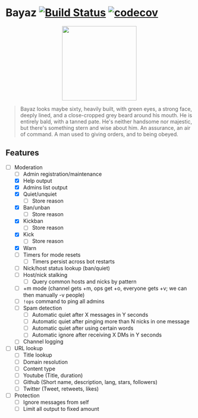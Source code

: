 # Bayaz [![Build Status](https://circleci.com/gh/libera-programming/bayaz.svg?style=svg)](https://circleci.com/gh/libera-programming/bayaz) [![codecov](https://codecov.io/gh/libera-programming/bayaz/branch/main/graph/badge.svg?token=QM2ZYNW4KX)](https://codecov.io/gh/libera-programming/bayaz)

<p align=center>
  <img src="https://static.wikia.nocookie.net/firstlaw/images/2/2e/Bayaz-GraphicNovel.jpg/revision/latest?cb=20140307222848"
       height=200>
  </img>
<p>

> Bayaz looks maybe sixty, heavily built, with green eyes, a strong face, deeply lined, and a close-cropped grey beard around his mouth. He is entirely bald, with a tanned pate. He's neither handsome nor majestic, but there's something stern and wise about him. An assurance, an air of command. A man used to giving orders, and to being obeyed.

## Features
- [ ] Moderation
  - [ ] Admin registration/maintenance
  - [X] Help output
  - [X] Admins list output
  - [X] Quiet/unquiet
    - [ ] Store reason
  - [X] Ban/unban
    - [ ] Store reason
  - [X] Kickban
    - [ ] Store reason
  - [X] Kick
    - [ ] Store reason
  - [X] Warn
  - [ ] Timers for mode resets
    - [ ] Timers persist across bot restarts
  - [ ] Nick/host status lookup (ban/quiet)
  - [ ] Host/nick stalking
    - [ ] Query common hosts and nicks by pattern
  - [ ] +m mode (channel gets +m, ops get +o, everyone gets +v; we can then manually -v people)
  - [ ] `!ops` command to ping all admins
  - [ ] Spam detection
    - [ ] Automatic quiet after X messages in Y seconds
    - [ ] Automatic quiet after pinging more than N nicks in one message
    - [ ] Automatic quiet after using certain words
    - [ ] Automatic ignore after receiving X DMs in Y seconds
  - [ ] Channel logging
- [ ] URL lookup
  - [ ] Title lookup
  - [ ] Domain resolution
  - [ ] Content type
  - [ ] Youtube (Title, duration)
  - [ ] Github (Short name, description, lang, stars, followers)
  - [ ] Twitter (Tweet, retweets, likes)
- [ ] Protection
  - [ ] Ignore messages from self
  - [ ] Limit all output to fixed amount
